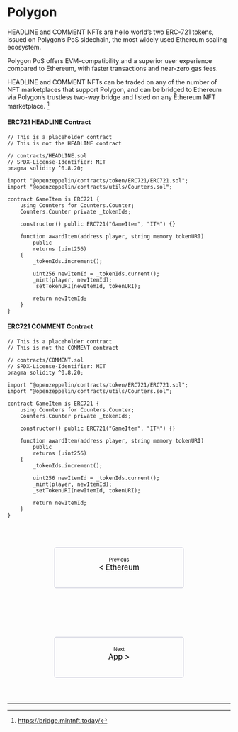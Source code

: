 # Polygon

<style>
    .pagination-nav {
        display: flex;
        justify-content: center;
        flex-wrap: wrap;
    }

    .pagination-nav__link {
        display: inline-block;
        padding: 20px;
        text-decoration: none;
        background: transparent;
        color: black;
        width: 250px;
        height: 50px;
        border: 1px solid #bcbdd0;
        border-radius: 4px;
        text-align: center;
        margin-bottom: 10px;
    }

    .pagination-nav__sublabel {
        font-size: 0.8em;
    }

    .pagination-nav__label {
        font-size: 1.2em;
    }

    @media screen and (min-width: 769px) {
        .pagination-nav {
            gap: 100px;
        }
    }

    @media screen and (max-width: 768px) {
        .pagination-nav__link {
            width: 100%;
        }
    }
</style>

HEADLINE and COMMENT NFTs are hello world’s two ERC-721 tokens, issued on Polygon’s PoS sidechain, the most widely used Ethereum scaling ecosystem.  

Polygon PoS offers EVM-compatibility and a superior user experience compared to Ethereum, with faster transactions and near-zero gas fees.  

HEADLINE and COMMENT NFTs can be traded on any of the number of NFT marketplaces that support Polygon, and can be bridged to Ethereum via Polygon’s trustless two-way bridge and listed on any Ethereum NFT marketplace. [^10]

#### ERC721 HEADLINE Contract

````
// This is a placeholder contract
// This is not the HEADLINE contract

// contracts/HEADLINE.sol
// SPDX-License-Identifier: MIT
pragma solidity ^0.8.20;

import "@openzeppelin/contracts/token/ERC721/ERC721.sol";
import "@openzeppelin/contracts/utils/Counters.sol";

contract GameItem is ERC721 {
    using Counters for Counters.Counter;
    Counters.Counter private _tokenIds;

    constructor() public ERC721("GameItem", "ITM") {}

    function awardItem(address player, string memory tokenURI)
        public
        returns (uint256)
    {
        _tokenIds.increment();

        uint256 newItemId = _tokenIds.current();
        _mint(player, newItemId);
        _setTokenURI(newItemId, tokenURI);

        return newItemId;
    }
}
````
#### ERC721 COMMENT Contract

````
// This is a placeholder contract
// This is not the COMMENT contract

// contracts/COMMENT.sol
// SPDX-License-Identifier: MIT
pragma solidity ^0.8.20;

import "@openzeppelin/contracts/token/ERC721/ERC721.sol";
import "@openzeppelin/contracts/utils/Counters.sol";

contract GameItem is ERC721 {
    using Counters for Counters.Counter;
    Counters.Counter private _tokenIds;

    constructor() public ERC721("GameItem", "ITM") {}

    function awardItem(address player, string memory tokenURI)
        public
        returns (uint256)
    {
        _tokenIds.increment();

        uint256 newItemId = _tokenIds.current();
        _mint(player, newItemId);
        _setTokenURI(newItemId, tokenURI);

        return newItemId;
    }
}

````

<br>
<br>
<br>


<div class="pagination-nav">
    <a class="pagination-nav__link prev" href="ethereum.md">
        <div class="pagination-nav__sublabel">Previous</div>
        <div class="pagination-nav__label">< Ethereum</div>
    </a>
    <a class="pagination-nav__link next" href="the-hello-world-app.md">
        <div class="pagination-nav__sublabel">Next</div>
        <div class="pagination-nav__label">App ></div>
    </a>
</div>

<br>
<br>

---

[^10]: <a href="https://bridge.mintnft.today/" target="_blank">https://bridge.mintnft.today/</a>